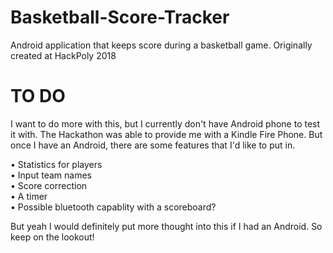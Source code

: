 # Basketball-Score-Tracker
Android application that keeps score during a basketball game. Originally created at HackPoly 2018

# TO DO
I want to do more with this, but I currently don't have Android phone to test it with. The Hackathon was able to provide me with a Kindle Fire Phone. But once I have an Android, there are some features that I'd like to put in. </br >

• Statistics for players </br >
• Input team names </br >
• Score correction </br >
• A timer </br >
• Possible bluetooth capablity with a scoreboard? </br >

But yeah I would definitely put more thought into this if I had an Android. So keep on the lookout!
